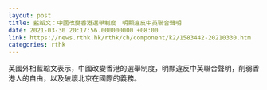 ```yaml
---
layout: post
title: 藍韜文：中國改變香港選舉制度　明顯違反中英聯合聲明
date: 2021-03-30 20:17:56.000000000 +08:00
link: https://news.rthk.hk/rthk/ch/component/k2/1583442-20210330.htm
categories: rthk
---
```


英國外相藍韜文表示，中國改變香港的選舉制度，明顯違反中英聯合聲明，削弱香港人的自由，以及破壞北京在國際的義務。

